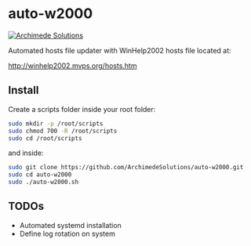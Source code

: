 # auto-w2000
[![Archimede Solutions](https://archimedesolutions.it/themes/archimede_v_0/assets/dist/images/seo/twitter/twitterSeo.png)](https://archimedesolutions.it)

Automated hosts file updater with WinHelp2002 hosts file located at:

http://winhelp2002.mvps.org/hosts.htm

## Install

Create a scripts folder inside your root folder:

```bash
sudo mkdir -p /root/scripts
sudo chmod 700 -R /root/scripts
sudo cd /root/scripts
```
and inside:
```bash
sudo git clone https://github.com/ArchimedeSolutions/auto-w2000.git
sudo cd auto-w2000
sudo ./auto-w2000.sh

```


## TODOs
 - Automated systemd installation
 - Define log rotation on system